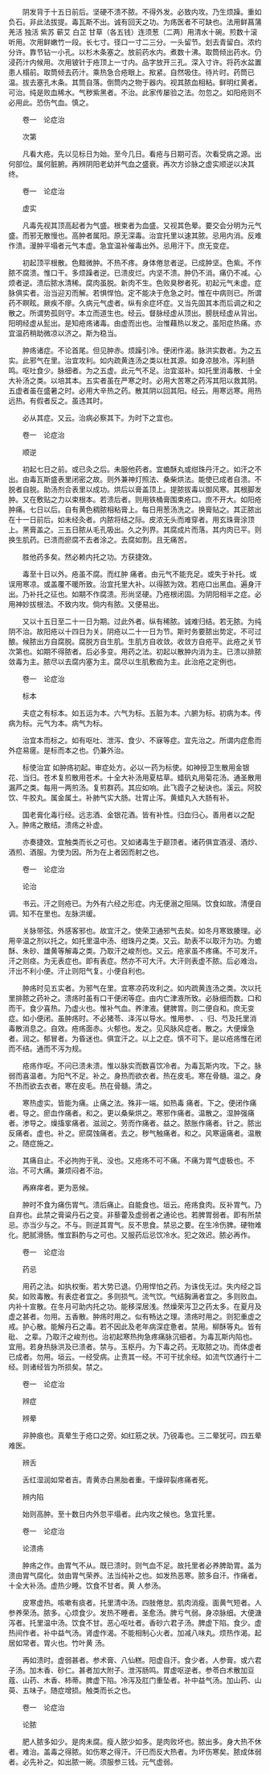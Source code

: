 <!-- { "loadSidebar": true } -->
　　阴发背于十五日前后。坚硬不溃不脓。不得外发。必致内攻。乃生烦躁。重如负石。非此法拔提。毒瓦斯不出。诚有回天之功。为疡医者不可缺也。法用鲜菖蒲 羌活 独活 紫苏 蕲艾 白芷 甘草（各五钱）连须葱（二两）用清水十碗。煎数十滚听用。次用鲜嫩竹一段。长七寸。径口一寸二三分。一头留节。划去青留白。浓约分许。靠节钻一小孔。以杉木条塞之。放前药水内。煮数十沸。取筒倾出药水。仍浸药汁内候用。次用铍针于疮顶上一寸内。品字放开三孔。深入寸许。将药水盆置患人榻前。取筒倾去药汁。乘热急合疮眼上。揿紧。自然吸住。待片时。药筒已温。拔去塞孔木条。其筒自落。倒筒内之物于器内。视其脓血相粘。鲜明红黄者。可治。纯是败血稀水。气秽紫黑者。不治。此家传屡验之法。勿忽之。如阳疮则不必用此。恐伤气血。慎之。

　　卷一　论症治

　　次第

　　凡看大疮。先以见标日为始。至今几日。看疮与日期可否。次看受病之源。出何部位。属何脏腑。再辨阴阳老幼并气血之盛衰。再次方诊脉之虚实顺逆以决其终。

　　卷一　论症治

　　虚实

　　凡毒先视其顶高起者为气盛。根束者为血盛。又视其色晕。要交会分明为元气盛。而邪无散慢也。高肿者属阳。原无深毒。治宜托里以速其脓。忌用内消。反难作溃。漫肿平塌者元气本虚。急宜温补催毒出外。忌用汗下。庶无变症。

　　初起顶平根散。色黯微肿。不热不疼。身体倦怠者逆。已成肿坚。色紫。不作脓不腐溃。惟口干。多烦躁者逆。已溃皮烂。内坚不溃。肿仍不消。痛仍不减。心烦者逆。溃后脓水清稀。腐肉虽脱。新肉不生。色败臭秽者死。初起元气未虚。症脉俱实者。治当迎刃而解。若惧悍怕。定不能决于危急之时。惟在中病则已。所谓药不瞑眩。厥疾不瘳。久病元气虚者。纵有余症坏症。又当先固其本而后调之和之散之。所谓势孤则守。本立而道生也。经云。督脉经虚从顶出。膀胱经虚从背出。阳明经虚从髭出。是知疮疡诸毒。由虚而出也。治惟藉热以发之。虽阳症热痛。亦宜温药稍助微凉以济之。斯为稳当。

　　肿疡诸症。不论首尾。但见肿赤。烦躁引冷。便闭作渴。脉洪实数者。为之五实。此邪气在里。治宜攻利。如内疏黄连汤之类以杜其源。如身凉肢冷。泻利肠鸣。呕吐食少。脉细者。为之五虚。此元气不足。治宜滋补。如托里消毒散、十全大补汤之类。以培其本。五实者虽在严寒之时。必用大苦寒之药泻其阳以救其阴。五虚者虽在盛暑之时。必用大辛热之药。散其阴以回其阳。经云。用寒远寒。用热远热。有假者反之。虽违其时。

　　必从其症。又云。治病必察其下。为时下之宜也。

　　卷一　论症治

　　顺逆

　　初起七日之前。或已灸之后。未服他药者。宜蟾酥丸或绀珠丹汗之。如汗之不出。由毒瓦斯盛表里闭密之故。则外兼神灯照法、桑柴烘法。能使已成者自溃。不脱者自脱。助汤剂合表里以成功。烘后以膏盖顶上。提脓拔毒以御风寒。其根脚发肿。又在敷贴之力以束根本。若溃后者。则用铁桶膏围束疮口。庶不开大。如阳疮肿痛。七日以后。自有黄色稠脓相粘膏上。每日用葱汤洗之。换膏贴之。其正脓出在十一日前后。如未经灸者。内脓将结之际。皮浓无头而难穿者。用玄珠膏涂顶上。黑膏盖之。三五日脓从毛孔吸出。久之列界。其腐成片而落。其内肉已平。则换生肌药。已溃而瘀腐不去者涂之。去腐如割。且无痛苦。

　　胜他药多矣。然必赖内托之功。方获捷效。

　　毒至十日以外。疮虽不腐。而红肿 痛者。由元气不能充足。或失于补托。或误用寒凉。或盖覆不暖所致。治宜托里大补。以得脓为效。若疮口出黑血。遍身汗出。乃补托之征也。如期不作腐溃。形尚坚硬。乃疮根闭固。为阴阳相半之症。必用神妙拔根法。不致内攻。倘内有脓。又便易出。

　　又以十五日至二十一日为期。过此外者。纵有稀脓。诚难归结。若无脓。为纯阴不治。故阳疮以十四日为关。阴疮以二十一日为节。斯时务要脓出势定。不可过酿。候脓出方自腐脱。腐脱方自生肌。生肌方自收敛。收敛方自疮平。此疮之关节次第也。如期不得脓者。后必多变。用药之法。初起以散肿内消为主。已溃以排脓敛毒为主。脓尽以去腐内塞为主。腐尽以生肌敷痂为主。此治疮之定例也。

　　卷一　论症治

　　标本

　　夫症之有标本。如五运为本。六气为标。五脏为本。六腑为标。初病为本。传病为标。元气为本。病气为标。

　　治宜本而标之。如有呕吐、泄泻、食少、不寐等症。宜先治之。所谓内症愈而外症易瘥。是标而本之也。仍兼外治。

　　标使治宜 如肿疡初起。审症处方。必以一药为标使。如神授卫生散用金银花、当归。苍术复煎散用苍术。十全大补汤用夏枯草。蜡矾丸用菊花汤。通圣散用漏芦之类。每用一两煎汤。复煎群药。其应如响。此飞霞子之秘诀也。溪云。阿胶饮、牛胶丸。属金属土。补肺气实大肠。壮胃止泻。黄蜡丸入大肠有补。

　　国老膏化毒行经。远志酒、金银花酒。皆有补性。归血归心。善用者以之配入。肿疡之散结。溃疡之补虚。

　　亦奏捷效。宜触类而长之可也。又如诸毒生于巅顶者。诸药俱宜酒浸、酒炒、酒煎、酒服。为使为因。所为在上者因而射之也。

　　卷一　论症治

　　论治

　　书云。汗之则疮已。为外有六经之形症。内无便溺之阻隔。饮食如故。清便自调。知不在里也。左脉洪缓。

　　关脉带弦。外感客邪也。故宜汗之。使荣卫通邪气去矣。如冬月寒致腠理。必用辛温之剂以托之。如托里温中汤、绀珠丹之类。又云。助表不以取汗为功。为蟾酥、朱砂、雄黄等解毒之类。乃取汗之峻剂也。又云。疮家虽不疼痛。不可发汗。汗之则痉。为无表症也。即有表症。然亦不可大汗。大汗则表虚不脓。后必难治。汗出不利小便。汗止则阳气复。小便自利也。

　　肿疡时见五实者。为邪气在里。宜寒凉药攻利之。如内疏黄连汤之类。次以托里排脓之药补之。溃疡时虽有口干便闭等症。由内亡津液所致。必脉细而数。口和而干。食少喜热。乃虚火也。惟补气血。养津液。健脾胃。则二便自和。庶无变症。如小便闭。虽肿疡时。不必猪苓、泽泻以导水。惟用参、 、归、芍及托里消毒散消息之。自效。疮疡面赤。火郁也。发之。见风脉风症者。散之。大便燥急者。润之。郁冒者。为昏迷也。俱宜汗之。以上之症。慎不可下。是以疮疡惟在闭而不结。通而不泻为规。

　　疮疡作呕。不问已溃未溃。惟以脉实而数喜饮冷者。为毒瓦斯内攻。下之。脉弱而喜温者。为阳气不足。补之。身热而欲衣者。热在皮毛。寒在骨髓。温之。身不热而欲去衣者。寒在皮毛。热在骨髓。清之。

　　寒热虚实。皆能为痛。止痛之法。殊非一端。如热毒 痛者。下之。便闭作痛者。导之。瘀血作痛者。和之。更以桑柴烘之。寒邪作痛者。温散之。湿肿强痛者。渗导之。燥搐挛痛者。滋润之。劳而作痛者。益之。脓胀作痛者。针之。脓出反痛者。虚也。补之。瘀腐蚀痛者。去之。秽气触痛者。和之。风寒逼痛者。温散之。随症施之。

　　其痛自止。不必拘拘于乳、没也。又疮疡不可不痛。不痛为胃气虚极也。不治。不可大痛。兼烦闷者不治。

　　再麻痒者。更为恶候。

　　肿时不食为痛伤胃气。溃后痛止。自能食也。垣云。疮疡食肉。反补胃气。乃自弃也。此禁之膏粱丹石之变。非藜藿及虚弱者之通论也。若脾胃弱者。即有所禁忌。亦当少与之。不与。则逆其胃气。反不思食。禁忌之要。在生冷伤脾。硬物难化。肥腻滑肠。惟宜斟酌与之可也。又服药后忌饮冷水。犯之效迟。脓必再作。

　　卷一　论症治

　　药忌

　　用药之法。如执权衡。若大势已退。仍用悍怕之药。为诛伐无过。失内经之旨矣。如败毒散。有表症者宜之。多则损气。流气饮。气结胸满者宜之。多则败血。内补十宣散。在冬月可助内托之功。能移深居浅。然燥荣泻卫之药太多。在夏月及虚之甚者。勿用。五香散。肿疡时用之。似有畅达之理。溃疡时用之。则犯重虚之戒。护心散。能解丹石之毒。若不因此及老年病深症惫者。禁用。柳酥等丸。皆有砒、 之辈。乃取汗之峻剂也。治初起寒热拘急疼痛脉沉细者。为毒瓦斯内陷也。宜用。若身热脉洪及已溃者。禁与。玉枢丹。为下毒之药。无取脓之功。而体虚者已成者。勿用。垣云。一经受病。止责其一经。不可干扰余经。如流气饮通行十二经。则诸经皆为所损矣。禁之。

　　卷一　论症治

　　辨症

　　辨晕

　　非肿痕也。真晕生于疮口之旁。如红筋之状。乃锐毒也。三二晕犹可。四五晕难医。

　　辨舌

　　舌红湿润如常者吉。青黄赤白黑胎者重。干燥碎裂疼痛者死。

　　辨内陷

　　始则高肿。至十数日内外忽平塌者。此内攻之候也。急宜托里。

　　卷一　论症治

　　论溃疡

　　肿疡之作。由胃气不从。既已溃时。则气血不足。故托里者必养脾助胃。盖为溃由胃气腐化。敛由胃气荣养。法当纯补之也。如发热恶寒。脓多自汗。作痛者。十全大补汤。虚热少睡。饮食不甘者。黄 人参汤。

　　皮寒虚热。咳嗽有痰者。托里清中汤。四肢倦怠。肌肉消瘦。面黄气短者。人参养荣汤。脓多。心烦食少。发热不睡者。圣愈汤。脾亏气弱。身凉脉细。大便溏泻者。托里温中汤。饮食不甘。恶心呕吐者。香砂六君子汤。脾虚下陷。食少。虚热间作者。补中益气汤。肾虚作渴。不能相制心火者。加减八味丸。烦热作渴。起居如常者。胃火也。竹叶黄 汤。

　　再如溃时。虚弱甚者。参术膏、八仙糕。阳虚自汗。食少者。人参膏。或六君子汤。加木香、砂仁。甚者加大附子。泄泻肠鸣。胃虚呕逆者。参苓白术散加豆蔻、山药、木香、柿蒂。脾虚下陷。冷泻及肛门重坠者。补中益气汤。加山药、山萸、五味子。随症增损。触类而长之也。

　　卷一　论症治

　　论脓

　　肥人脓多如少。是肉未腐。瘦人脓少如多。是肉败坏也。脓出多。身大热不休者。难治。盖毒之得脓。如伤寒之得汗。汗已而反大热者。为坏伤寒矣。脓成体弱者。必先补之。如出脓一碗。须服参三钱。元气虚弱。

